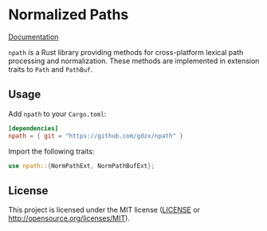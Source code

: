 # Normalized Paths

[Documentation](https://gdzx.github.io/npath/npath/)

`npath` is a Rust library providing methods for cross-platform lexical path
processing and normalization. These methods are implemented in extension traits
to `Path` and `PathBuf`.

## Usage

Add `npath` to your `Cargo.toml`:

```toml
[dependencies]
npath = { git = "https://github.com/gdzx/npath" }
```

Import the following traits:

```rust
use npath::{NormPathExt, NormPathBufExt};
```

## License

This project is licensed under the MIT license ([LICENSE](LICENSE) or
http://opensource.org/licenses/MIT).

